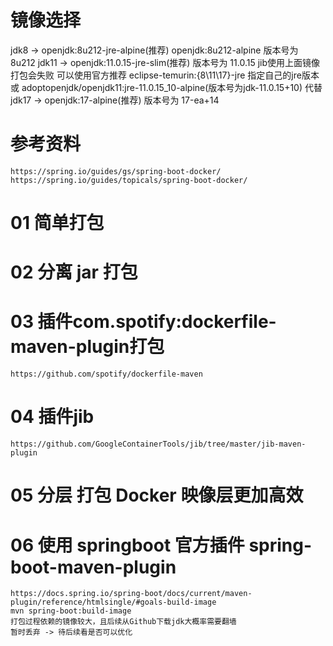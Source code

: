 # 镜像选择
jdk8 -> openjdk:8u212-jre-alpine(推荐) openjdk:8u212-alpine 版本号为 8u212
jdk11 -> openjdk:11.0.15-jre-slim(推荐) 版本号为 11.0.15
         jib使用上面镜像打包会失败
                  可以使用官方推荐 eclipse-temurin:{8\11\17}-jre 指定自己的jre版本
                  或 adoptopenjdk/openjdk11:jre-11.0.15_10-alpine(版本号为jdk-11.0.15+10) 代替
jdk17 -> openjdk:17-alpine(推荐) 版本号为 17-ea+14

# 参考资料
    https://spring.io/guides/gs/spring-boot-docker/
    https://spring.io/guides/topicals/spring-boot-docker/

# 01 简单打包
# 02 分离 jar 打包
# 03 插件com.spotify:dockerfile-maven-plugin打包
    https://github.com/spotify/dockerfile-maven
# 04 插件jib
    https://github.com/GoogleContainerTools/jib/tree/master/jib-maven-plugin
# 05 分层 打包 Docker 映像层更加高效
# 06 使用 springboot 官方插件 spring-boot-maven-plugin
    https://docs.spring.io/spring-boot/docs/current/maven-plugin/reference/htmlsingle/#goals-build-image
    mvn spring-boot:build-image
    打包过程依赖的镜像较大，且后续从Github下载jdk大概率需要翻墙
    暂时丢弃 -> 待后续看是否可以优化
